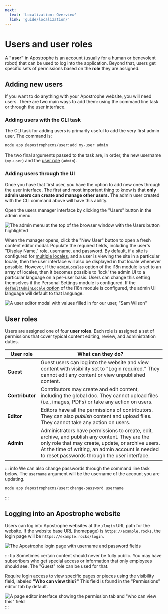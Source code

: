 ```yaml
---
next:
  text: 'Localization: Overview'
  link: 'guide/localization/'
---
```

# Users and user roles

A **"user"** in Apostrophe is an account (usually for a human or benevolent robot) that can be used to log into the application. Beyond that, users get specific sets of permissions based on the **role** they are assigned.

## Adding new users

If you want to do anything with your Apostrophe website, you will need users. There are two main ways to add them: using the command line task or through the user interface.

### Adding users with the CLI task

The CLI task for adding users is primarily useful to add the very first admin user. The command is:

```bash
node app @apostrophecms/user:add my-user admin
```

The two final arguments passed to the task are, in order, the new username (`my-user`) and the [user role](#user-roles) (`admin`).

### Adding users through the UI

Once you have that first user, you have the option to add new ones through the user interface. The first and most important thing to know is that **only admin users can create and manage other users.** The admin user created with the CLI command above will have this ability.

Open the users manager interface by clicking the "Users" button in the admin menu.

![The admin menu at the top of the browser window with the Users button highlighted](/images/users-admin-bar.png)

When the manager opens, click the "New User" button to open a fresh content editor modal. Populate the required fields, including the user's "Display Name," [role](#user-roles), username, and password. By default, if a site is configured for [multiple locales](/reference/modules/i18n.html), and a user is viewing the site in a particular locale, then the user interface will also be displayed in that locale whenever possible. However, if the `adminLocales` option of the i18n module is set to an array of locales, then it becomes possible to 'lock' the admin UI to a particular language on a per-user basis. Users can change this setting themselves if the Personal Settings module is configured. If the [`defaultAdminLocale` option](/reference/modules/i18n.html) of the i18n module is configured, the admin UI language will default to that language.

![A user editor modal with values filled in for our user, "Sam Wilson"](/images/users-editor.png)

## User roles

Users are assigned one of four **user roles**. Each role is assigned a set of permissions that cover typical content editing, review, and administration duties.

| User role | What can they do? |
| --------- | ----------------- |
| **Guest** | Guest users can log into the website and view content with visibility set to "Login required." They cannot edit any content or view unpublished content. |
| **Contributor** | Contributors may create and edit content, including the global doc. They cannot upload files (i.e., images, PDFs) or take any action on users. |
| **Editor** | Editors have all the permissions of contributors. They can also *publish* content and upload files. They cannot take any action on users. |
| **Admin** | Administrators have permissions to create, edit, archive, and publish any content. They are the only role that may create, update, or archive users. At the time of writing, an admin account is needed to reset passwords through the user interface. |

::: info
We can also change passwords through the command line task below. The `username` argument will be the username of the account you are updating.

``` bash
node app @apostrophecms/user:change-password username
```
:::

## Logging into an Apostrophe website

Users can log into Apostrophe websites at the `/login` URL path for the website. If the website base URL (homepage) is `https://example.rocks`, the login page will be `https://example.rocks/login`.

![The Apostrophe login page with username and password fields](/images/users-login.png)

::: tip
Sometimes certain content should never be fully public. You may have subscribers who get special access or information that only employees should see. The "Guest" role can be used for that.

Require login access to view specific pages or pieces using the visibility field, labeled **"Who can view this?"** This field is found in the "Permissions" editor tab by default.

![A page editor interface showing the permission tab and "who can view this" field](/images/users-visibility.png)
:::